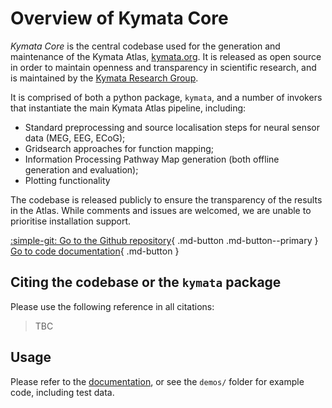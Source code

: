 # Overview of Kymata Core

_Kymata Core_ is the central codebase used for the generation and maintenance of the Kymata Atlas, [kymata.org](https://kymata.org). It
is released as open source in order to maintain openness and transparency in scientific research, and is maintained by
the [Kymata Research Group](https://kymata.org).

It is comprised of both a python package, `kymata`, and a number of invokers that instantiate the main Kymata Atlas pipeline, including:

* Standard preprocessing and source localisation steps for neural sensor data (MEG, EEG, ECoG);
* Gridsearch approaches for function mapping;
* Information Processing Pathway Map generation (both offline generation and evaluation);
* Plotting functionality

The codebase is released publicly to ensure the transparency of the results in the Atlas. While comments and issues are
welcomed, we are unable to prioritise installation support.

[ :simple-git: Go to the Github repository](https://github.com/kymata-atlas/kymata-core){ .md-button .md-button--primary }
[Go to code documentation](https://github.com/kymata-atlas/kymata-core){ .md-button }

## Citing the codebase or the `kymata` package

Please use the following reference in all citations: 

> TBC

## Usage

Please refer to the [documentation](https://kymata-atlas.github.io/kymata-core), or see the `demos/` folder for example code, including test
data.